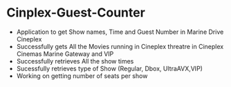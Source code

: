 # Cinplex-Guest-Counter
* Application to get Show names, Time and Guest Number in Marine Drive Cineplex  
* Successfully gets All the Movies running in Cineplex threatre in Cineplex Cinemas Marine Gateway and VIP  
* Successfully retrieves All the show times
* Sucessfully retrieves type of Show (Regular, Dbox, UltraAVX,VIP) 
* Working on getting number of seats per show
